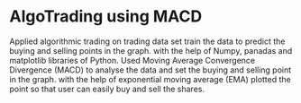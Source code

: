 # AlgoTrading using MACD
Applied algorithmic trading on trading data set train the data to predict 
the buying and selling points in the graph. 
with the help of Numpy, panadas and matplotlib libraries of Python. 
Used Moving Average Convergence Divergence (MACD) to analyse 
the data and set the buying and selling point in the graph. 
with the help of exponential moving average (EMA) plotted the 
point so that user can easily buy and sell the shares.
